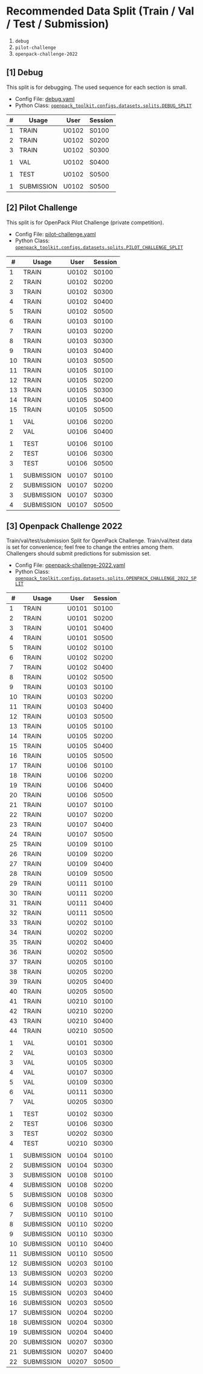 # Recommended Data Split (Train / Val / Test / Submission)

1. `debug`
1. `pilot-challenge`
1. `openpack-challenge-2022`

## [1] Debug

This split is for debugging. The used sequence for each section is small.

- Config File: [debug.yaml](../configs/dataset/split/debug.yaml)
- Python Class: [`openpack_toolkit.configs.datasets.splits.DEBUG_SPLIT`](../openpack_toolkit/configs/datasets/splits.py)

| # | Usage |User | Session | 
|---|-------|------|---------|
| 1 | TRAIN | U0102 | S0100 |
| 2 | TRAIN | U0102 | S0200 |
| 3 | TRAIN | U0102 | S0300 |
|  |  |  |  |
| 1 | VAL | U0102 | S0400 |
|  |  |  |  |
| 1 | TEST | U0102 | S0500 |
|  |  |  |  |
| 1 | SUBMISSION | U0102 | S0500 |

## [2] Pilot Challenge

This split is for OpenPack Pilot Challenge (private competition).

- Config File: [pilot-challenge.yaml](../configs/dataset/split/pilot-challenge.yaml)
- Python Class: [`openpack_toolkit.configs.datasets.splits.PILOT_CHALLENGE_SPLIT`](../openpack_toolkit/configs/datasets/splits.py)

| # | Usage |User | Session | 
|---|-------|------|---------|
| 1 | TRAIN | U0102 | S0100 |
| 2 | TRAIN | U0102 | S0200 |
| 3 | TRAIN | U0102 | S0300 |
| 4 | TRAIN | U0102 | S0400 |
| 5 | TRAIN | U0102 | S0500 |
| 6 | TRAIN | U0103 | S0100 |
| 7 | TRAIN | U0103 | S0200 |
| 8 | TRAIN | U0103 | S0300 |
| 9 | TRAIN | U0103 | S0400 |
| 10 | TRAIN | U0103 | S0500 |
| 11 | TRAIN | U0105 | S0100 |
| 12 | TRAIN | U0105 | S0200 |
| 13 | TRAIN | U0105 | S0300 |
| 14 | TRAIN | U0105 | S0400 |
| 15 | TRAIN | U0105 | S0500 |
|  |  |  |  |
| 1 | VAL | U0106 | S0200 |
| 2 | VAL | U0106 | S0400 |
|  |  |  |  |
| 1 | TEST | U0106 | S0100 |
| 2 | TEST | U0106 | S0300 |
| 3 | TEST | U0106 | S0500 |
|  |  |  |  |
| 1 | SUBMISSION | U0107 | S0100 |
| 2 | SUBMISSION | U0107 | S0200 |
| 3 | SUBMISSION | U0107 | S0300 |
| 4 | SUBMISSION | U0107 | S0500 |

## [3] Openpack Challenge 2022

Train/val/test/submission Split for OpenPack Challenge. Train/val/test data is set for convenience; feel free to change the entries among them. Challengers should submit predictions for submission set.

- Config File: [openpack-challenge-2022.yaml](../configs/dataset/split/openpack-challenge-2022.yaml)
- Python Class: [`openpack_toolkit.configs.datasets.splits.OPENPACK_CHALLENGE_2022_SPLIT`](../openpack_toolkit/configs/datasets/splits.py)

| # | Usage |User | Session | 
|---|-------|------|---------|
| 1 | TRAIN | U0101 | S0100 |
| 2 | TRAIN | U0101 | S0200 |
| 3 | TRAIN | U0101 | S0400 |
| 4 | TRAIN | U0101 | S0500 |
| 5 | TRAIN | U0102 | S0100 |
| 6 | TRAIN | U0102 | S0200 |
| 7 | TRAIN | U0102 | S0400 |
| 8 | TRAIN | U0102 | S0500 |
| 9 | TRAIN | U0103 | S0100 |
| 10 | TRAIN | U0103 | S0200 |
| 11 | TRAIN | U0103 | S0400 |
| 12 | TRAIN | U0103 | S0500 |
| 13 | TRAIN | U0105 | S0100 |
| 14 | TRAIN | U0105 | S0200 |
| 15 | TRAIN | U0105 | S0400 |
| 16 | TRAIN | U0105 | S0500 |
| 17 | TRAIN | U0106 | S0100 |
| 18 | TRAIN | U0106 | S0200 |
| 19 | TRAIN | U0106 | S0400 |
| 20 | TRAIN | U0106 | S0500 |
| 21 | TRAIN | U0107 | S0100 |
| 22 | TRAIN | U0107 | S0200 |
| 23 | TRAIN | U0107 | S0400 |
| 24 | TRAIN | U0107 | S0500 |
| 25 | TRAIN | U0109 | S0100 |
| 26 | TRAIN | U0109 | S0200 |
| 27 | TRAIN | U0109 | S0400 |
| 28 | TRAIN | U0109 | S0500 |
| 29 | TRAIN | U0111 | S0100 |
| 30 | TRAIN | U0111 | S0200 |
| 31 | TRAIN | U0111 | S0400 |
| 32 | TRAIN | U0111 | S0500 |
| 33 | TRAIN | U0202 | S0100 |
| 34 | TRAIN | U0202 | S0200 |
| 35 | TRAIN | U0202 | S0400 |
| 36 | TRAIN | U0202 | S0500 |
| 37 | TRAIN | U0205 | S0100 |
| 38 | TRAIN | U0205 | S0200 |
| 39 | TRAIN | U0205 | S0400 |
| 40 | TRAIN | U0205 | S0500 |
| 41 | TRAIN | U0210 | S0100 |
| 42 | TRAIN | U0210 | S0200 |
| 43 | TRAIN | U0210 | S0400 |
| 44 | TRAIN | U0210 | S0500 |
|  |  |  |  |
| 1 | VAL | U0101 | S0300 |
| 2 | VAL | U0103 | S0300 |
| 3 | VAL | U0105 | S0300 |
| 4 | VAL | U0107 | S0300 |
| 5 | VAL | U0109 | S0300 |
| 6 | VAL | U0111 | S0300 |
| 7 | VAL | U0205 | S0300 |
|  |  |  |  |
| 1 | TEST | U0102 | S0300 |
| 2 | TEST | U0106 | S0300 |
| 3 | TEST | U0202 | S0300 |
| 4 | TEST | U0210 | S0300 |
|  |  |  |  |
| 1 | SUBMISSION | U0104 | S0100 |
| 2 | SUBMISSION | U0104 | S0300 |
| 3 | SUBMISSION | U0108 | S0100 |
| 4 | SUBMISSION | U0108 | S0200 |
| 5 | SUBMISSION | U0108 | S0300 |
| 6 | SUBMISSION | U0108 | S0500 |
| 7 | SUBMISSION | U0110 | S0100 |
| 8 | SUBMISSION | U0110 | S0200 |
| 9 | SUBMISSION | U0110 | S0300 |
| 10 | SUBMISSION | U0110 | S0400 |
| 11 | SUBMISSION | U0110 | S0500 |
| 12 | SUBMISSION | U0203 | S0100 |
| 13 | SUBMISSION | U0203 | S0200 |
| 14 | SUBMISSION | U0203 | S0300 |
| 15 | SUBMISSION | U0203 | S0400 |
| 16 | SUBMISSION | U0203 | S0500 |
| 17 | SUBMISSION | U0204 | S0200 |
| 18 | SUBMISSION | U0204 | S0300 |
| 19 | SUBMISSION | U0204 | S0400 |
| 20 | SUBMISSION | U0207 | S0300 |
| 21 | SUBMISSION | U0207 | S0400 |
| 22 | SUBMISSION | U0207 | S0500 |


